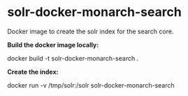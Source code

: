 # solr-docker-monarch-search
Docker image to create the solr index for the search core.

**Build the docker image locally:**

docker build -t solr-docker-monarch-search .

**Create the index:**

docker run -v /tmp/solr:/solr solr-docker-monarch-search